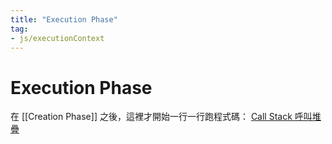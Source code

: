 ```yaml
---
title: "Execution Phase"
tag: 
- js/executionContext
---
```

# Execution Phase
在 [[Creation Phase]] 之後，這裡才開始一行一行跑程式碼： [Call Stack 呼叫堆疊](Call%20Stack%20呼叫堆疊.md)




